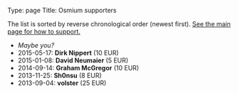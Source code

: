 Type: page
Title: Osmium supporters

The list is sorted by reverse chronological order (newest first). [See the main page for how to support.](index.xhtml#support)

* *Maybe you?*
* 2015-05-17: **Dirk Nippert** (10 EUR)
* 2015-01-08: **David Neumaier** (5 EUR)
* 2014-09-14: **Graham McGregor** (10 EUR)
* 2013-11-25: **Sh0nsu** (8 EUR)
* 2013-09-04: **volster** (25 EUR)
